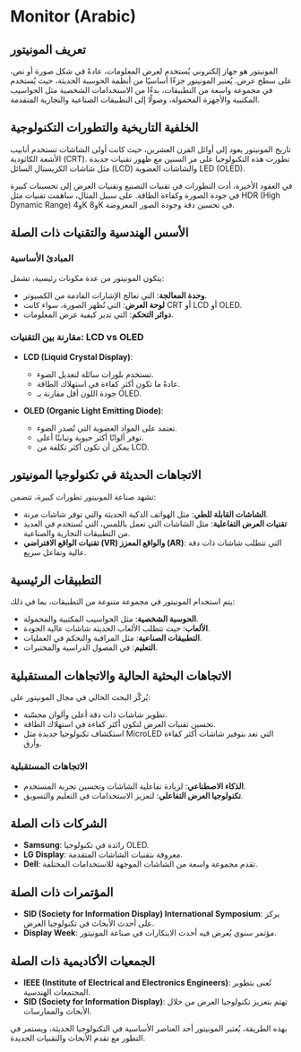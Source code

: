 # Monitor (Arabic)

## تعريف المونيتور

المونيتور هو جهاز إلكتروني يُستخدم لعرض المعلومات، عادةً في شكل صورة أو نص، على سطح عرض. يُعتبر المونيتور جزءًا أساسيًا من أنظمة الحوسبة الحديثة، حيث يُستخدم في مجموعة واسعة من التطبيقات، بدءًا من الاستخدامات الشخصية مثل الحواسيب المكتبية والأجهزة المحمولة، وصولًا إلى التطبيقات الصناعية والتجارية المتقدمة.

## الخلفية التاريخية والتطورات التكنولوجية

تاريخ المونيتور يعود إلى أوائل القرن العشرين، حيث كانت أولى الشاشات تستخدم أنابيب الأشعة الكاثودية (CRT). تطورت هذه التكنولوجيا على مر السنين مع ظهور تقنيات جديدة مثل شاشات الكريستال السائل (LCD) والشاشات العضوية LED (OLED). 

في العقود الأخيرة، أدت التطورات في تقنيات التصنيع وتقنيات العرض إلى تحسينات كبيرة في جودة الصورة وكفاءة الطاقة. على سبيل المثال، ساهمت تقنيات مثل HDR (High Dynamic Range) و4K و8K في تحسين دقة وجودة الصور المعروضة.

## الأسس الهندسية والتقنيات ذات الصلة

### المبادئ الأساسية

يتكون المونيتور من عدة مكونات رئيسية، تشمل:
- **وحدة المعالجة**: التي تعالج الإشارات القادمة من الكمبيوتر.
- **لوحة العرض**: التي تُظهر الصورة، سواء كانت CRT أو LCD أو OLED.
- **دوائر التحكم**: التي تدير كيفية عرض المعلومات.

### مقارنة بين التقنيات: LCD vs OLED

- **LCD (Liquid Crystal Display)**:
  - تستخدم بلورات سائلة لتعديل الضوء.
  - عادةً ما تكون أكثر كفاءة في استهلاك الطاقة.
  - جودة اللون أقل مقارنة بـ OLED.

- **OLED (Organic Light Emitting Diode)**:
  - تعتمد على المواد العضوية التي تُصدر الضوء.
  - توفر ألوانًا أكثر حيوية وتباينًا أعلى.
  - يمكن أن تكون أكثر تكلفة من LCD.

## الاتجاهات الحديثة في تكنولوجيا المونيتور

تشهد صناعة المونيتور تطورات كبيرة، تتضمن:
- **الشاشات القابلة للطي**: مثل الهواتف الذكية الحديثة والتي توفر شاشات مرنة.
- **تقنيات العرض التفاعلية**: مثل الشاشات التي تعمل باللمس، التي تُستخدم في العديد من التطبيقات التجارية والصناعية.
- **تقنيات الواقع الافتراضي (VR) والواقع المعزز (AR)**: التي تتطلب شاشات ذات دقة عالية وتفاعل سريع.

## التطبيقات الرئيسية

يتم استخدام المونيتور في مجموعة متنوعة من التطبيقات، بما في ذلك:
- **الحوسبة الشخصية**: مثل الحواسيب المكتبية والمحمولة.
- **الألعاب**: حيث تتطلب الألعاب الحديثة شاشات عالية الجودة.
- **التطبيقات الصناعية**: مثل المراقبة والتحكم في العمليات.
- **التعليم**: في الفصول الدراسية والمختبرات.

## الاتجاهات البحثية الحالية والاتجاهات المستقبلية

يُركّز البحث الحالي في مجال المونيتور على:
- تطوير شاشات ذات دقة أعلى وألوان محسّنة.
- تحسين تقنيات العرض لتكون أكثر كفاءة في استهلاك الطاقة.
- استكشاف تكنولوجيا جديدة مثل MicroLED التي تعد بتوفير شاشات أكثر كفاءة وأرق.

### الاتجاهات المستقبلية

- **الذكاء الاصطناعي**: لزيادة تفاعلية الشاشات وتحسين تجربة المستخدم.
- **تكنولوجيا العرض التفاعلي**: لتعزيز الاستخدامات في التعليم والتسويق.

## الشركات ذات الصلة

- **Samsung**: رائدة في تكنولوجيا OLED.
- **LG Display**: معروفة بتقنيات الشاشات المتقدمة.
- **Dell**: تقدم مجموعة واسعة من الشاشات الموجهة للاستخدامات المختلفة.

## المؤتمرات ذات الصلة

- **SID (Society for Information Display) International Symposium**: يركز على أحدث الأبحاث في تكنولوجيا العرض.
- **Display Week**: مؤتمر سنوي يُعرض فيه أحدث الابتكارات في صناعة المونيتور.

## الجمعيات الأكاديمية ذات الصلة

- **IEEE (Institute of Electrical and Electronics Engineers)**: تُعنى بتطوير المجتمعات الهندسية.
- **SID (Society for Information Display)**: تهتم بتعزيز تكنولوجيا العرض من خلال الأبحاث والممارسات. 

بهذه الطريقة، يُعتبر المونيتور أحد العناصر الأساسية في التكنولوجيا الحديثة، ويستمر في التطور مع تقدم الأبحاث والتقنيات الجديدة.
